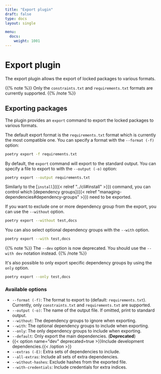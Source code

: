 ```yaml
---
title: "Export plugin"
draft: false
type: docs
layout: single

menu:
  docs:
    weight: 1001
---
```


# Export plugin

The export plugin allows the export of locked packages to various formats.

{{% note %}}
Only the `constraints.txt` and `requirements.txt` formats are currently supported.
{{% /note %}}

## Exporting packages

The plugin provides an `export` command to export the locked packages to
various formats.

The default export format is the `requirements.txt` format which is currently
the most compatible one. You can specify a format with the `--format (-f)` option:

```bash
poetry export -f requirements.txt
```

By default, the `export` command will export to the standard output.
You can specify a file to export to with the `--output (-o)` option:

```bash
poetry export --output requirements.txt
```

Similarly to the [`install`]({{< relref "../cli#install" >}}) command, you can control
which [dependency groups]({{< relref "managing-dependencies#dependency-groups" >}})
need to be exported.

If you want to exclude one or more dependency group from the export, you can use
the `--without` option.

```bash
poetry export --without test,docs
```

You can also select optional dependency groups with the `--with` option.

```bash
poetry export --with test,docs
```

{{% note %}}
The `--dev` option is now deprecated. You should use the `--with dev` notation instead.
{{% /note %}}

It's also possible to only export specific dependency groups by using the `only` option.

```bash
poetry export --only test,docs
```

### Available options

* `--format (-f)`: The format to export to (default: `requirements.txt`). Currently, only `constraints.txt` and `requirements.txt` are supported.
* `--output (-o)`: The name of the output file.  If omitted, print to standard output.
* `--without`: The dependency groups to ignore when exporting.
* `--with`: The optional dependency groups to include when exporting.
* `--only`: The only dependency groups to include when exporting.
* `--default`: Only export the main dependencies. (**Deprecated**)
* {{< option name="dev" deprecated=true >}}Include development dependencies.{{< /option >}}
* `--extras (-E)`: Extra sets of dependencies to include.
* `--all-extras`: Include all sets of extra dependencies.
* `--without-hashes`: Exclude hashes from the exported file.
* `--with-credentials`: Include credentials for extra indices.

